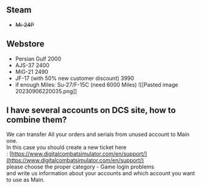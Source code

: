 ## Steam
- ~~Mi-24P~~
## Webstore
- Persian Gulf 2000
- AJS-37 2400
- MiG-21 2490
- JF-17 (with 50% new customer discount) 3990
- if enough Miles: Su-27/F-15C (need 6000 Miles)
![[Pasted image 20230906220035.png]]
## I have several accounts on DCS site, how to combine them?
We can transfer All your orders and serials from unused account to Main one.   
In this case you should create a new ticket here : [https://www.digitalcombatsimulator.com/en/support/](https://www.digitalcombatsimulator.com/en/support/)  
please choose the proper category - Game login problems   
and write us information about your accounts and which account you want to use as Main.
